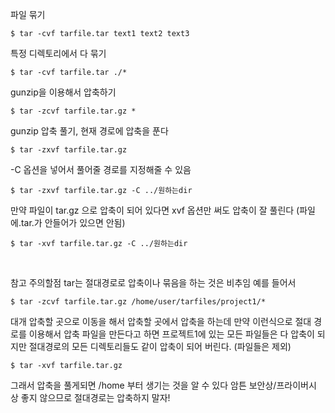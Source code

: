 파일 묶기
```shell
$ tar -cvf tarfile.tar text1 text2 text3
```
특정 디렉토리에서 다 묶기
```shell
$ tar -cvf tarfile.tar ./*
```

gunzip을 이용해서 압축하기
```shell
$ tar -zcvf tarfile.tar.gz *
```

gunzip 압축 풀기, 현재 경로에 압축을 푼다
```shell
$ tar -zxvf tarfile.tar.gz 
```

-C 옵션을 넣어서 풀어줄 경로를 지정해줄 수 있음
```shell
$ tar -zxvf tarfile.tar.gz -C ../원하는dir
```

만약 파일이 tar.gz 으로 압축이 되어 있다면 xvf 옵션만 써도 압축이 잘 풀린다
(파일에.tar.가 안들어가 있으면 안됨)
```
$ tar -xvf tarfile.tar.gz -C ../원하는dir
```


<br/>

참고 주의할점
tar는 절대경로로 압축이나 묶음을 하는 것은 비추임
예를 들어서 
```shell
$ tar -zcvf tarfile.tar.gz /home/user/tarfiles/project1/*
```
대개 압축할 곳으로 이동을 해서 압축할 곳에서 압축을 하는데 
만약 이런식으로 절대 경로를 이용해서 압축 파일을 만든다고 하면
프로젝트1에 있는 모든 파일들은 다 압축이 되지만
절대경로의 모든 디렉토리들도 같이 압축이 되어 버린다. (파일들은 제외)

```shell
$ tar -xvf tarfile.tar.gz 
```
그래서 압축을 풀게되면 /home 부터 생기는 것을 알 수 있다
암튼 보안상/프라이버시 상 좋지 않으므로 절대경로는 압축하지 말자!



